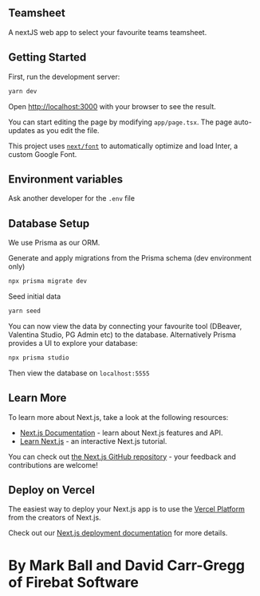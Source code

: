 ## Teamsheet

A nextJS web app to select your favourite teams teamsheet.

## Getting Started

First, run the development server:

```bash
yarn dev
```

Open [http://localhost:3000](http://localhost:3000) with your browser to see the result.

You can start editing the page by modifying `app/page.tsx`. The page auto-updates as you edit the file.

This project uses [`next/font`](https://nextjs.org/docs/basic-features/font-optimization) to automatically optimize and load Inter, a custom Google Font.

## Environment variables
Ask another developer for the `.env` file

## Database Setup

We use Prisma as our ORM.

Generate and apply migrations from the Prisma schema (dev environment only)
```bash
npx prisma migrate dev
```

Seed initial data
```bash
yarn seed
```

You can now view the data by connecting your favourite tool (DBeaver, Valentina Studio, PG Admin etc) to the database. Alternatively Prisma provides a UI to explore your database:

```bash
npx prisma studio
```

Then view the database on `localhost:5555`

## Learn More

To learn more about Next.js, take a look at the following resources:

- [Next.js Documentation](https://nextjs.org/docs) - learn about Next.js features and API.
- [Learn Next.js](https://nextjs.org/learn) - an interactive Next.js tutorial.

You can check out [the Next.js GitHub repository](https://github.com/vercel/next.js/) - your feedback and contributions are welcome!

## Deploy on Vercel

The easiest way to deploy your Next.js app is to use the [Vercel Platform](https://vercel.com/new?utm_medium=default-template&filter=next.js&utm_source=create-next-app&utm_campaign=create-next-app-readme) from the creators of Next.js.

Check out our [Next.js deployment documentation](https://nextjs.org/docs/deployment) for more details.

# By Mark Ball and David Carr-Gregg of Firebat Software
